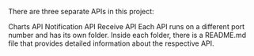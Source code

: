 There are three separate APIs in this project:

Charts API
Notification API
Receive API
Each API runs on a different port number and has its own folder. Inside each folder, there is a README.md file that provides detailed information about the respective API.
